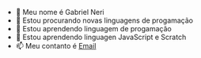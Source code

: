 - 👋 Meu nome é Gabriel Neri
- 👀 Estou procurando novas linguagens de progamação
- 🌱 Estou aprendendo linguagem de progamação
- 💞️ Estou aprendendo linguagen JavaScript e Scratch
- 📫 Meu contanto é [Email](gabriel.neri.silva@escola.pr.gov.br)
